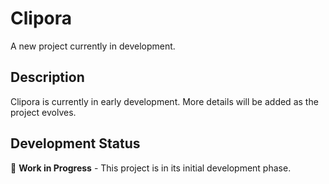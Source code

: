 # Clipora

A new project currently in development.

## Description

Clipora is currently in early development. More details will be added as the project evolves.

## Development Status

🚧 **Work in Progress** - This project is in its initial development phase.
